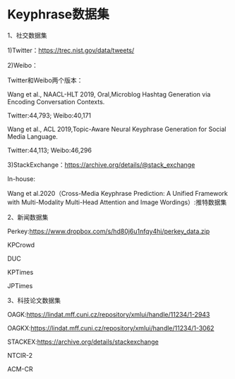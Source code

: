 # Keyphrase数据集

1、社交数据集

1)Twitter：https://trec.nist.gov/data/tweets/

2)Weibo：

Twitter和Weibo两个版本：

Wang et al., NAACL-HLT 2019, Oral,Microblog Hashtag Generation via Encoding Conversation Contexts.

Twitter:44,793;
Weibo:40,171

Wang et al., ACL 2019,Topic-Aware Neural Keyphrase Generation for Social Media Language.

Twitter:44,113;
Weibo:46,296


3)StackExchange：https://archive.org/details/@stack_exchange



In-house:

Wang et al.2020（Cross-Media Keyphrase Prediction: A Unified Framework with Multi-Modality Multi-Head Attention and Image Wordings）:推特数据集

2、新闻数据集

Perkey:https://www.dropbox.com/s/hd80j6u1nfqy4hi/perkey_data.zip

KPCrowd

DUC

KPTimes 

JPTimes


3、科技论文数据集

OAGK:https://lindat.mff.cuni.cz/repository/xmlui/handle/11234/1-2943

OAGKX:https://lindat.mff.cuni.cz/repository/xmlui/handle/11234/1-3062

STACKEX:https://archive.org/details/stackexchange

NTCIR-2

ACM-CR
